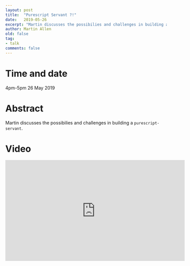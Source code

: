 ```yaml
---
layout: post
title:  "Purescript Servant ?!"
date:   2019-05-26
excerpt: "Martin discusses the possibilies and challenges in building a `purescript-servant`."
author: Martin Allen
old: false
tag:
- talk
comments: false
---
```


# Time and date
4pm-5pm 26 May 2019

# Abstract
Martin discusses the possibilies and challenges in building a `purescript-servant`.

# Video

<iframe width="560" height="315" src="https://www.youtube-nocookie.com/embed/0PilZDvsBbI" frameborder="0" allow="accelerometer; autoplay; encrypted-media; gyroscope; picture-in-picture" allowfullscreen></iframe>